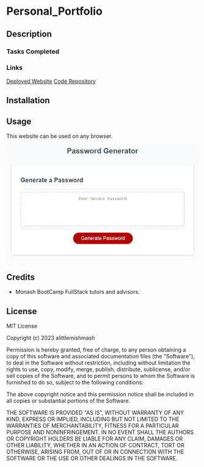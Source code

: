 # Personal_Portfolio


## Description



### Tasks Completed


### Links

[Deployed Website](https://alittlemishmash.github.io/Password_Generator/)
[Code Repository](https://github.com/alittlemishmash/Password-Generator.git)


## Installation



## Usage

This website can be used on any browser.

![Screenshot of index.html](./assets/website-screenshot.png)


## Credits

- Monash BootCamp FullStack tutors and advisors.


## License

MIT License

Copyright (c) 2023 alittlemishmash

Permission is hereby granted, free of charge, to any person obtaining a copy
of this software and associated documentation files (the "Software"), to deal
in the Software without restriction, including without limitation the rights
to use, copy, modify, merge, publish, distribute, sublicense, and/or sell
copies of the Software, and to permit persons to whom the Software is
furnished to do so, subject to the following conditions:

The above copyright notice and this permission notice shall be included in all
copies or substantial portions of the Software.

THE SOFTWARE IS PROVIDED "AS IS", WITHOUT WARRANTY OF ANY KIND, EXPRESS OR
IMPLIED, INCLUDING BUT NOT LIMITED TO THE WARRANTIES OF MERCHANTABILITY,
FITNESS FOR A PARTICULAR PURPOSE AND NONINFRINGEMENT. IN NO EVENT SHALL THE
AUTHORS OR COPYRIGHT HOLDERS BE LIABLE FOR ANY CLAIM, DAMAGES OR OTHER
LIABILITY, WHETHER IN AN ACTION OF CONTRACT, TORT OR OTHERWISE, ARISING FROM,
OUT OF OR IN CONNECTION WITH THE SOFTWARE OR THE USE OR OTHER DEALINGS IN THE
SOFTWARE.
